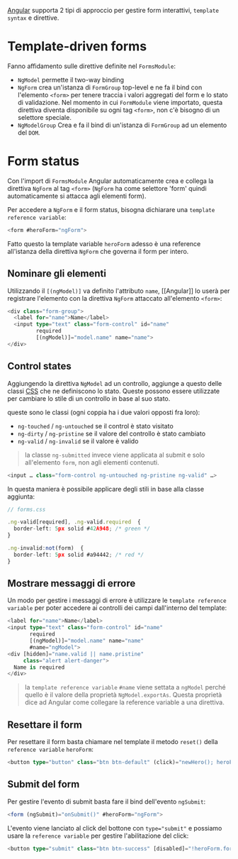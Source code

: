 [Angular](Angular) supporta 2 tipi di approccio per gestire form interattivi, `template syntax` e direttive.

# Template-driven forms

Fanno affidamento sulle direttive definite nel `FormsModule`:

- `NgModel` permette il two-way binding
- `NgForm` crea un'istanza di `FormGroup` top-level e ne fa il bind con l'elemento `<form>` per tenere traccia i valori aggregati del form e lo stato di validazione. Nel momento in cui `FormModule` viene importato, questa direttiva diventa disponibile su ogni tag `<form>`, non c'è bisogno di un selettore speciale.
- `NgModelGroup` Crea e fa il bind di un'istanza di `FormGroup` ad un elemento del `DOM`.

# Form status

Con l'import di `FormsModule` Angular automaticamente crea e collega la direttiva `NgForm` al tag `<form>` (`NgForm` ha come selettore 'form' quindi automaticamente si attacca agli elementi form).

Per accedere a `NgForm` e il form status, bisogna dichiarare una `template reference variable`:

```ts
<form #heroForm="ngForm">
```

Fatto questo la template variable `heroForm` adesso è una reference all'istanza della direttiva `NgForm` che governa il form per intero.

## Nominare gli elementi

Utilizzando il `[(ngModel)]` va definito l'attributo `name`, [[Angular]] lo userà per registrare l'elemento con la direttiva `NgForm` attaccato all'elemento `<form>`:

```ts
<div class="form-group">
  <label for="name">Name</label>
  <input type="text" class="form-control" id="name"
         required
         [(ngModel)]="model.name" name="name">
</div>
```

## Control states

Aggiungendo la direttiva `NgModel` ad un controllo, aggiunge a questo delle classi [CSS](CSS) che ne definiscono lo stato. Queste possono essere utilizzate per cambiare lo stile di un controllo in base al suo stato.

queste sono le classi (ogni coppia ha i due valori opposti fra loro):

- `ng-touched` / `ng-untouched` se il control è stato visitato
- `ng-dirty` / `ng-pristine` se il valore del controllo è stato cambiato
- `ng-valid` / `ng-invalid` se il valore è valido

>la classe `ng-submitted` invece viene applicata al submit e solo all'elemento `form`, non agli elementi contenuti.

```ts
<input … class="form-control ng-untouched ng-pristine ng-valid" …>
```

In questa maniera è possibile applicare degli stili in base alla classe aggiunta:

```ts
// forms.css 

.ng-valid[required], .ng-valid.required  {
  border-left: 5px solid #42A948; /* green */
}

.ng-invalid:not(form)  {
  border-left: 5px solid #a94442; /* red */
}
```

## Mostrare messaggi di errore

Un modo per gestire i messaggi di errore è utilizzare le `template reference variable` per poter accedere ai controlli dei campi dall'interno del template:

```ts
<label for="name">Name</label>
<input type="text" class="form-control" id="name"
       required
       [(ngModel)]="model.name" name="name"
       #name="ngModel">
<div [hidden]="name.valid || name.pristine"
     class="alert alert-danger">
  Name is required
</div>
```

>la `template reference variable` `#name` viene settata a `ngModel` perché quello è il valore della proprietà `NgModel.exportAs`. Questa proprietà dice ad Angular come collegare la reference variable a una direttiva.

## Resettare il form

Per resettare il form basta chiamare nel template il metodo `reset()` della `reference variable` `heroForm`:

```ts
<button type="button" class="btn btn-default" (click)="newHero(); heroForm.reset()">New Hero</button>
```

## Submit del form

Per gestire l'evento di submit basta fare il bind dell'evento `ngSubmit`:

```ts
<form (ngSubmit)="onSubmit()" #heroForm="ngForm">
```

L'evento viene lanciato al click del bottone con `type="submit"` e possiamo usare la `reference variable` per gestire l'abilitazione del click:

```ts
<button type="submit" class="btn btn-success" [disabled]="!heroForm.form.valid">Submit</button>
```


